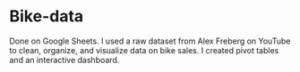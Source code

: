 # Bike-data
Done on Google Sheets.
I used a raw dataset from Alex Freberg on YouTube to clean, organize, and visualize data on bike sales. I created pivot tables and an interactive dashboard.
